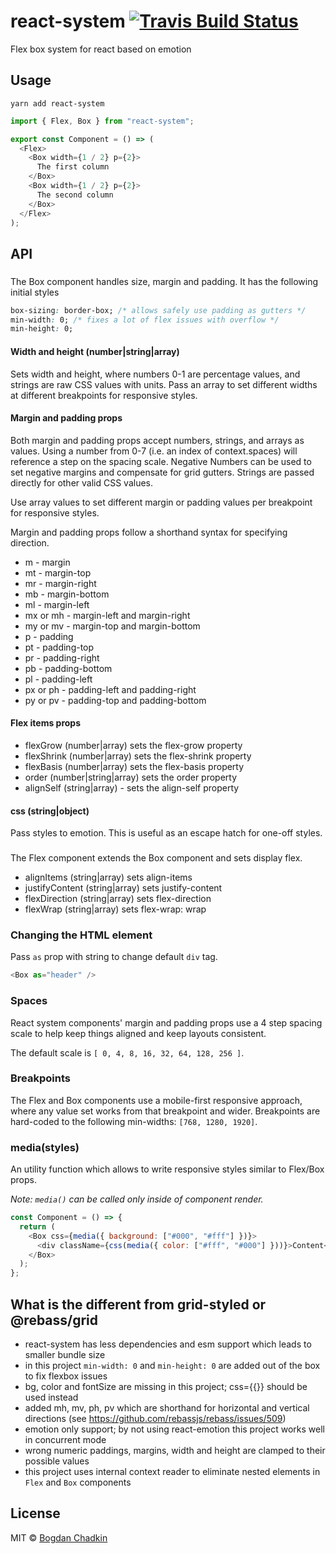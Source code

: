 # react-system [![Travis Build Status][travis-img]][travis]

[travis-img]: https://travis-ci.org/TrySound/react-system.svg
[travis]: https://travis-ci.org/TrySound/react-system

Flex box system for react based on emotion

## Usage

```
yarn add react-system
```

```js
import { Flex, Box } from "react-system";

export const Component = () => (
  <Flex>
    <Box width={1 / 2} p={2}>
      The first column
    </Box>
    <Box width={1 / 2} p={2}>
      The second column
    </Box>
  </Flex>
);
```

## API

### <Box />

The Box component handles size, margin and padding. It has the following initial styles

```css
box-sizing: border-box; /* allows safely use padding as gutters */
min-width: 0; /* fixes a lot of flex issues with overflow */
min-height: 0;
```

#### Width and height (number|string|array)

Sets width and height, where numbers 0-1 are percentage values, and strings are raw CSS values with units. Pass an array to set different widths at different breakpoints for responsive styles.

#### Margin and padding props

Both margin and padding props accept numbers, strings, and arrays as values. Using a number from 0-7 (i.e. an index of context.spaces) will reference a step on the spacing scale. Negative Numbers can be used to set negative margins and compensate for grid gutters. Strings are passed directly for other valid CSS values.

Use array values to set different margin or padding values per breakpoint for responsive styles.

Margin and padding props follow a shorthand syntax for specifying direction.

- m - margin
- mt - margin-top
- mr - margin-right
- mb - margin-bottom
- ml - margin-left
- mx or mh - margin-left and margin-right
- my or mv - margin-top and margin-bottom
- p - padding
- pt - padding-top
- pr - padding-right
- pb - padding-bottom
- pl - padding-left
- px or ph - padding-left and padding-right
- py or pv - padding-top and padding-bottom

#### Flex items props

- flexGrow (number|array) sets the flex-grow property
- flexShrink (number|array) sets the flex-shrink property
- flexBasis (number|array) sets the flex-basis property
- order (number|string|array) sets the order property
- alignSelf (string|array) - sets the align-self property

#### css (string|object)

Pass styles to emotion. This is useful as an escape hatch for one-off styles.

### <Flex />

The Flex component extends the Box component and sets display flex.

- alignItems (string|array) sets align-items
- justifyContent (string|array) sets justify-content
- flexDirection (string|array) sets flex-direction
- flexWrap (string|array) sets flex-wrap: wrap

### Changing the HTML element

Pass `as` prop with string to change default `div` tag.

```js
<Box as="header" />
```

### Spaces

React system components' margin and padding props use a 4 step spacing scale to help keep things aligned and keep layouts consistent.

The default scale is `[ 0, 4, 8, 16, 32, 64, 128, 256 ]`.

### Breakpoints

The Flex and Box components use a mobile-first responsive approach, where any value set works from that breakpoint and wider. Breakpoints are hard-coded to the following min-widths: `[768, 1280, 1920]`.

### media(styles)

An utility function which allows to write responsive styles similar to Flex/Box props.

_Note: `media()` can be called only inside of component render._

```js
const Component = () => {
  return (
    <Box css={media({ background: ["#000", "#fff"] })}>
      <div className={css(media({ color: ["#fff", "#000"] }))}>Content</div>
    </Box>
  );
};
```

## What is the different from grid-styled or @rebass/grid

- react-system has less dependencies and esm support which leads to smaller bundle size
- in this project `min-width: 0` and `min-height: 0` are added out of the box to fix flexbox issues
- bg, color and fontSize are missing in this project; css={{}} should be used instead
- added mh, mv, ph, pv which are shorthand for horizontal and vertical directions (see https://github.com/rebassjs/rebass/issues/509)
- emotion only support; by not using react-emotion this project works well in concurrent mode
- wrong numeric paddings, margins, width and height are clamped to their possible values
- this project uses internal context reader to eliminate nested elements in `Flex` and `Box` components

## License

MIT &copy; [Bogdan Chadkin](mailto:trysound@yandex.ru)
